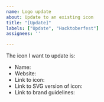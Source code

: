 ```yaml
---
name: Logo update
about: Update to an existing icon
title: "[Update]"
labels: ["Update", "Hacktoberfest"]
assignees: ''

---
```


<!-- Please fill in as many of these as you can. -->

The icon I want to update is: 

* Name: 
* Website: 
* Link to icon: 
* Link to SVG version of icon: 
* Link to brand guidelines: 
